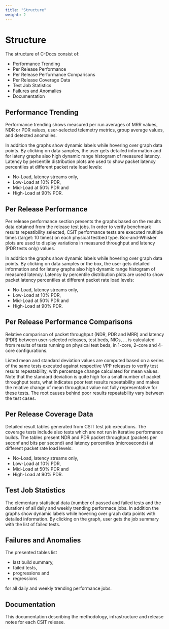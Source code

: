 ```yaml
---
title: "Structure"
weight: 2
---
```


# Structure

The structure of C-Docs consist of:

- Performance Trending
- Per Release Performance
- Per Release Performance Comparisons
- Per Release Coverage Data
- Test Job Statistics
- Failures and Anomalies
- Documentation

## Performance Trending

Performance trending shows measured per run averages of MRR values, NDR or PDR
values, user-selected telemetry metrics, group average values, and detected
anomalies.

In addition the graphs show dynamic labels while hovering over graph data
points. By clicking on data samples, the user gets detailed information and for
lateny graphs also high dynamic range histogram of measured latency.
Latency by percentile distribution plots are used to show packet latency
percentiles at different packet rate load levels:
- No-Load, latency streams only,
- Low-Load at 10% PDR,
- Mid-Load at 50% PDR and
- High-Load at 90% PDR.

## Per Release Performance

Per release performance section presents the graphs based on the results data
obtained from the release test jobs. In order to verify benchmark results
repeatibility selected, CSIT performance tests are executed multiple times
(target: 10 times) on each physical testbed type. Box-and-Whisker plots are used
to display variations in measured throughput and latency (PDR tests only)
values.

In addition the graphs show dynamic labels while hovering over graph data
points. By clicking on data samples or the box, the user gets detailed
information and for lateny graphs also high dynamic range histogram of measured
latency.
Latency by percentile distribution plots are used to show packet latency
percentiles at different packet rate load levels:
- No-Load, latency streams only,
- Low-Load at 10% PDR,
- Mid-Load at 50% PDR and
- High-Load at 90% PDR.

## Per Release Performance Comparisons

Relative comparison of packet throughput (NDR, PDR and MRR) and latency (PDR)
between user-selected releases, test beds, NICs, ... is calculated from results
of tests running on physical test beds, in 1-core, 2-core and 4-core
configurations.

Listed mean and standard deviation values are computed based on a series of the
same tests executed against respective VPP releases to verify test results
repeatability, with percentage change calculated for mean values. Note that the
standard deviation is quite high for a small number of packet throughput tests,
what indicates poor test results repeatability and makes the relative change of
mean throughput value not fully representative for these tests. The root causes
behind poor results repeatability vary between the test cases.

## Per Release Coverage Data

Detailed result tables generated from CSIT test job executions. The coverage
tests include also tests which are not run in iterative performance builds.
The tables present NDR and PDR packet throughput (packets per seconf and bits
per second) and latency percentiles (microseconds) at different packet rate load
levels:
- No-Load, latency streams only,
- Low-Load at 10% PDR,
- Mid-Load at 50% PDR and
- High-Load at 90% PDR.

## Test Job Statistics

The elementary statistical data (number of passed and failed tests and the
duration) of all daily and weekly trending performace jobs.
In addition the graphs show dynamic labels while hovering over graph data
points with detailed information. By clicking on the graph, user gets the job
summary with the list of failed tests.

## Failures and Anomalies

The presented tables list
- last build summary,
- failed tests,
- progressions and
- regressions

for all daily and weekly trending performance jobs.

## Documentation

This documentation describing the methodology, infrastructure and release notes
for each CSIT release.
